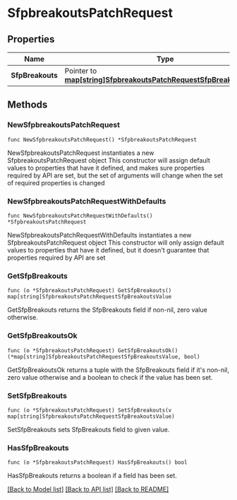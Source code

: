 # SfpbreakoutsPatchRequest

## Properties

Name | Type | Description | Notes
------------ | ------------- | ------------- | -------------
**SfpBreakouts** | Pointer to [**map[string]SfpbreakoutsPatchRequestSfpBreakoutsValue**](SfpbreakoutsPatchRequestSfpBreakoutsValue.md) |  | [optional] 

## Methods

### NewSfpbreakoutsPatchRequest

`func NewSfpbreakoutsPatchRequest() *SfpbreakoutsPatchRequest`

NewSfpbreakoutsPatchRequest instantiates a new SfpbreakoutsPatchRequest object
This constructor will assign default values to properties that have it defined,
and makes sure properties required by API are set, but the set of arguments
will change when the set of required properties is changed

### NewSfpbreakoutsPatchRequestWithDefaults

`func NewSfpbreakoutsPatchRequestWithDefaults() *SfpbreakoutsPatchRequest`

NewSfpbreakoutsPatchRequestWithDefaults instantiates a new SfpbreakoutsPatchRequest object
This constructor will only assign default values to properties that have it defined,
but it doesn't guarantee that properties required by API are set

### GetSfpBreakouts

`func (o *SfpbreakoutsPatchRequest) GetSfpBreakouts() map[string]SfpbreakoutsPatchRequestSfpBreakoutsValue`

GetSfpBreakouts returns the SfpBreakouts field if non-nil, zero value otherwise.

### GetSfpBreakoutsOk

`func (o *SfpbreakoutsPatchRequest) GetSfpBreakoutsOk() (*map[string]SfpbreakoutsPatchRequestSfpBreakoutsValue, bool)`

GetSfpBreakoutsOk returns a tuple with the SfpBreakouts field if it's non-nil, zero value otherwise
and a boolean to check if the value has been set.

### SetSfpBreakouts

`func (o *SfpbreakoutsPatchRequest) SetSfpBreakouts(v map[string]SfpbreakoutsPatchRequestSfpBreakoutsValue)`

SetSfpBreakouts sets SfpBreakouts field to given value.

### HasSfpBreakouts

`func (o *SfpbreakoutsPatchRequest) HasSfpBreakouts() bool`

HasSfpBreakouts returns a boolean if a field has been set.


[[Back to Model list]](../README.md#documentation-for-models) [[Back to API list]](../README.md#documentation-for-api-endpoints) [[Back to README]](../README.md)


